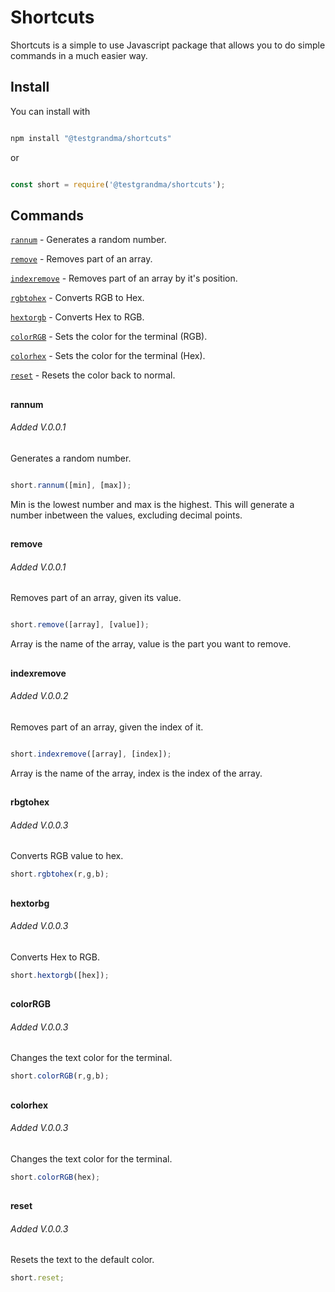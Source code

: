 # Shortcuts

Shortcuts is a simple to use Javascript package that allows you to do simple commands in a much easier way.

  

## Install

You can install with

```bash

npm install "@testgrandma/shortcuts"

```

or

```js

const short = require('@testgrandma/shortcuts');

```

## Commands

  

[`rannum`](#rannum) - Generates a random number.

[`remove`](#remove) - Removes part of an array.

[`indexremove`](#indexremove) - Removes part of an array by it's position.

[`rgbtohex`](#rgbtohex) - Converts RGB to Hex.

[`hextorgb`](#hextorgb) - Converts Hex to RGB.

[`colorRGB`](#colorRGB) - Sets the color for the terminal (RGB).

[`colorhex`](#colorhex) - Sets the color for the terminal (Hex).

[`reset`](#reset) - Resets the color back to normal.  
  

##

#### rannum

  

###### Added V.0.0.1

  

Generates a random number.

```js

short.rannum([min], [max]);

```

Min is the lowest number and max is the highest. This will generate a number inbetween the values, excluding decimal points.

  

##

#### remove

###### Added V.0.0.1

Removes part of an array, given its value.

```js

short.remove([array], [value]);

```

Array is the name of the array, value is the part you want to remove.

  

##

#### indexremove

###### Added V.0.0.2

Removes part of an array, given the index of it.

```js

short.indexremove([array], [index]);

```

Array is the name of the array, index is the index of the array.

## 

#### rbgtohex

###### Added V.0.0.3

Converts RGB value to hex.

```js
short.rgbtohex(r,g,b);
```

##

#### hextorbg

###### Added V.0.0.3
Converts Hex to RGB.
```js
short.hextorgb([hex]);
```

## 

#### colorRGB

###### Added V.0.0.3

Changes the text color for the terminal.
```js
short.colorRGB(r,g,b);
```

## 

#### colorhex

###### Added V.0.0.3

Changes the text color for the terminal.
```js
short.colorRGB(hex);
```

## 

#### reset

###### Added V.0.0.3
Resets the text to the default color.
```js
short.reset;
```
